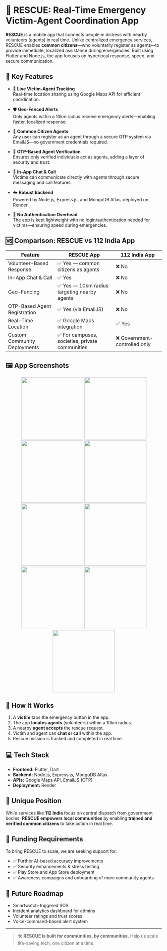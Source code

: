 # 🚨 RESCUE: Real-Time Emergency Victim-Agent Coordination App

**RESCUE** is a mobile app that connects people in distress with nearby volunteers (agents) in real time. Unlike centralized emergency services, RESCUE enables **common citizens**—who voluntarily register as agents—to provide immediate, localized assistance during emergencies. Built using Flutter and Node.js, the app focuses on hyperlocal response, speed, and secure communication.

## 🧩 Key Features

- 📍 **Live Victim-Agent Tracking**  
  Real-time location sharing using Google Maps API for efficient coordination.

- 🛡️ **Geo-Fenced Alerts**  
  Only agents within a 10km radius receive emergency alerts—enabling faster, localized response.

- 👥 **Common Citizen Agents**  
  Any user can register as an agent through a secure OTP system via EmailJS—no government credentials required.

- 🔐 **OTP-Based Agent Verification**  
  Ensures only verified individuals act as agents, adding a layer of security and trust.

- 💬 **In-App Chat & Call**  
  Victims can communicate directly with agents through secure messaging and call features.

- ☁️ **Robust Backend**  
  Powered by Node.js, Express.js, and MongoDB Atlas, deployed on Render.

- 🔄 **No Authentication Overhead**  
  The app is kept lightweight with no login/authentication needed for victims—ensuring speed during emergencies.

## 🆚 Comparison: RESCUE vs 112 India App

| Feature                         | RESCUE App                                                | 112 India App                      |
|---------------------------------|------------------------------------------------------------|------------------------------------|
| Volunteer-Based Response        | ✅ Yes — common citizens as agents                         | ❌ No                              |
| In-App Chat & Call              | ✅ Yes                                                     | ❌ No                              |
| Geo-Fencing                     | ✅ Yes — 10km radius targeting nearby agents               | ❌ No                              |
| OTP-Based Agent Registration    | ✅ Yes (via EmailJS)                                       | ❌ No                              |
| Real-Time Location              | ✅ Google Maps integration                                 | ✅ Yes                             |
| Custom Community Deployments    | ✅ For campuses, societies, private communities            | ❌ Government-controlled only      |

## 🖼️ App Screenshots

<p align="center">
  <img src="assets/r1.png" width="200">
  <img src="assets/r2.png" width="200">
  <img src="assets/r3.png" width="200">
  <img src="assets/r4.png" width="200">
  <img src="assets/r5.png" width="200">
  <img src="assets/r6.png" width="200">
  <img src="assets/r7.png" width="200">
  <img src="assets/r8.png" width="200">
  <img src="assets/r9.png" width="200">
</p>

## 🚀 How It Works

1. A **victim** taps the emergency button in the app.
2. The app **locates agents** (volunteers) within a 10km radius.
3. A nearby **agent accepts** the rescue request.
4. Victim and agent can **chat or call** within the app.
5. Rescue mission is tracked and completed in real time.

## 💻 Tech Stack

- **Frontend:** Flutter, Dart
- **Backend:** Node.js, Express.js, MongoDB Atlas
- **APIs:** Google Maps API, EmailJS (OTP)
- **Deployment:** Render

## 📌 Unique Position

While services like **112 India** focus on central dispatch from government bodies, **RESCUE empowers local communities** by enabling **trained and verified common citizens** to take action in real time.

## 💸 Funding Requirements

To bring RESCUE to scale, we are seeking support for:
- ✅ Further AI-based accuracy improvements
- ✅ Security enhancements & stress testing
- ✅ Play Store and App Store deployment
- ✅ Awareness campaigns and onboarding of more community agents

## 🧠 Future Roadmap

- Smartwatch-triggered SOS
- Incident analytics dashboard for admins
- Volunteer ratings and trust scores
- Voice-command-based alert system
---

> 🛠️ **RESCUE is built for communities, by communities.** Help us scale life-saving tech, one citizen at a time.
